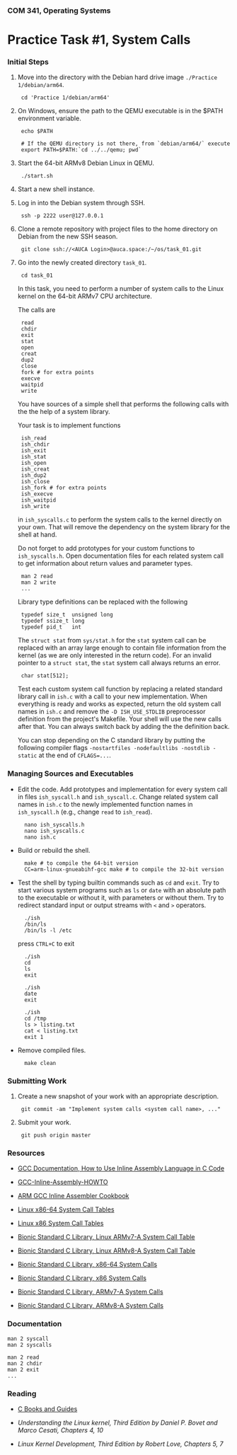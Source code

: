 ### COM 341, Operating Systems
# Practice Task #1, System Calls

### Initial Steps

1. Move into the directory with the Debian hard drive image
   `./Practice 1/debian/arm64`.

        cd 'Practice 1/debian/arm64'

2. On Windows, ensure the path to the QEMU executable is in the $PATH
   environment variable.

        echo $PATH

        # If the QEMU directory is not there, from `debian/arm64/` execute
        export PATH=$PATH:`cd ../../qemu; pwd`

3. Start the 64-bit ARMv8 Debian Linux in QEMU.

        ./start.sh

4. Start a new shell instance.

5. Log in into the Debian system through SSH.

        ssh -p 2222 user@127.0.0.1

6. Clone a remote repository with project files to the home directory on Debian
   from the new SSH season.

        git clone ssh://<AUCA Login>@auca.space:/~/os/task_01.git

7. Go into the newly created directory `task_01`.

        cd task_01

   In this task, you need to perform a number of system calls to the Linux
   kernel on the 64-bit ARMv7 CPU architecture.

   The calls are

        read
        chdir
        exit
        stat
        open
        creat
        dup2
        close
        fork # for extra points
        execve
        waitpid
        write

   You have sources of a simple shell that performs the following calls with the
   the help of a system library.

   Your task is to implement functions

        ish_read
        ish_chdir
        ish_exit
        ish_stat
        ish_open
        ish_creat
        ish_dup2
        ish_close
        ish_fork # for extra points
        ish_execve
        ish_waitpid
        ish_write

   in `ish_syscalls.c` to perform the system calls to the kernel directly on
   your own. That will remove the dependency on the system library for the shell
   at hand.

   Do not forget to add prototypes for your custom functions to
   `ish_syscalls.h`. Open documentation files for each related system call to
   get information about return values and parameter types.

        man 2 read
        man 2 write
        ...

   Library type definitions can be replaced with the following

        typedef size_t  unsigned long
        typedef ssize_t long
        typedef pid_t   int

   The `struct stat` from `sys/stat.h` for the `stat` system call can be
   replaced with an array large enough to contain file information from the
   kernel (as we are only interested in the return code). For an invalid pointer
   to a `struct stat`, the `stat` system call always returns an error.

        char stat[512];

   Test each custom system call function by replacing a related standard library
   call in `ish.c` with a call to your new implementation. When everything is
   ready and works as expected, return the old system call names in `ish.c` and
   remove the `-D ISH_USE_STDLIB` preprocessor definition from the project's
   Makefile. Your shell will use the new calls after that. You can always switch
   back by adding the the definition back.

   You can stop depending on the C standard library by putting the following
   compiler flags `-nostartfiles -nodefaultlibs -nostdlib -static` at the end of
   `CFLAGS=...`.

### Managing Sources and Executables

* Edit the code. Add prototypes and implementation for every system call in
  files `ish_syscall.h` and `ish_syscall.c`. Change related system call names in
  `ish.c` to the newly implemented function names in `ish_syscall.h` (e.g.,
  change `read` to `ish_read`).

        nano ish_syscalls.h
        nano ish_syscalls.c
        nano ish.c

* Build or rebuild the shell.

        make # to compile the 64-bit version
        CC=arm-linux-gnueabihf-gcc make # to compile the 32-bit version

* Test the shell by typing builtin commands such as `cd` and `exit`. Try to
  start various system programs such as `ls` or `date` with an absolute path to
  the executable or without it, with parameters or without them. Try to redirect
  standard input or output streams with `<` and `>` operators.

        ./ish
        /bin/ls
        /bin/ls -l /etc

  press `CTRL+C` to exit

        ./ish
        cd
        ls
        exit

        ./ish
        date
        exit

        ./ish
        cd /tmp
        ls > listing.txt
        cat < listing.txt
        exit 1

* Remove compiled files.

        make clean

### Submitting Work

1. Create a new snapshot of your work with an appropriate description.

        git commit -am "Implement system calls <system call name>, ..."

2. Submit your work.

        git push origin master

### Resources

* [GCC Documentation, How to Use Inline Assembly Language in C Code](https://gcc.gnu.org/onlinedocs/gcc/Using-Assembly-Language-with-C.html)

* [GCC-Inline-Assembly-HOWTO](https://www.ibiblio.org/gferg/ldp/GCC-Inline-Assembly-HOWTO.html)

* [ARM GCC Inline Assembler Cookbook](http://www.ethernut.de/en/documents/arm-inline-asm.html)

* [Linux x86-64 System Call Tables](https://github.com/torvalds/linux/tree/master/arch/x86/entry/syscalls/syscall_64.tbl)

* [Linux x86 System Call Tables](https://github.com/torvalds/linux/tree/master/arch/x86/entry/syscalls/syscall_32.tbl)

* [Bionic Standard C Library, Linux ARMv7-A System Call Table](https://github.com/aosp-mirror/platform_bionic/blob/master/libc/kernel/uapi/asm-arm/asm/unistd-common.h)

* [Bionic Standard C Library, Linux ARMv8-A System Call Table](https://github.com/android/platform_bionic/blob/master/libc/kernel/uapi/asm-generic/unistd.h)

* [Bionic Standard C Library, x86-64 System Calls](https://github.com/android/platform_bionic/tree/master/libc/arch-x86_64/syscalls)

* [Bionic Standard C Library, x86 System Calls](https://github.com/android/platform_bionic/tree/master/libc/arch-x86/syscalls)

* [Bionic Standard C Library, ARMv7-A System Calls](https://github.com/android/platform_bionic/tree/master/libc/arch-arm/syscalls)

* [Bionic Standard C Library, ARMv8-A System Calls](https://github.com/android/platform_bionic/tree/master/libc/arch-arm64/syscalls)

### Documentation

    man 2 syscall
    man 2 syscalls

    man 2 read
    man 2 chdir
    man 2 exit
    ...

### Reading

* [C Books and Guides](https://github.com/auca/com.341/blob/master/Labs.md#links)

* _Understanding the Linux kernel, Third Edition by Daniel P. Bovet and Marco Cesati, Chapters 4, 10_

* _Linux Kernel Development, Third Edition by Robert Love, Chapters 5, 7_

